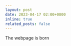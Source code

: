 ```yaml
---
layout: post
date: 2023-04-17 02:00+0800
inline: true
related_posts: false
---
```


The webpage is born
